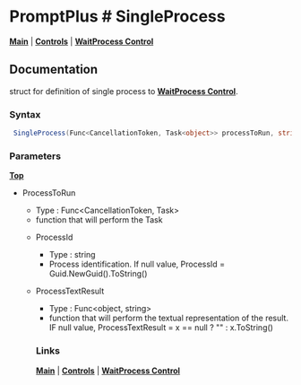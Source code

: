 # PromptPlus # SingleProcess
[**Main**](index.md#help) | 
[**Controls**](index.md#apis) |
[**WaitProcess Control**](waitprocess) 

## Documentation
struct for definition of single process to [**WaitProcess Control**](waitprocess).

### Syntax

```csharp
 SingleProcess(Func<CancellationToken, Task<object>> processToRun, string idProcess =null, Func<object, string> processTextResult = null)
````

### Parameters
[**Top**](#promptplus--singleprocess)

- ProcessToRun   
	- Type : Func<CancellationToken, Task<object>>
	- function that will perform the Task

- ProcessId
	- Type : string
	- Process identification. If null value, ProcessId = Guid.NewGuid().ToString()

- ProcessTextResult   
	- Type : Func<object, string>
	- function that will perform the textual representation of the result. IF null value, ProcessTextResult = x == null ? "" : x.ToString() 

  
### Links
[**Main**](index.md#help) | 
[**Controls**](index.md#apis) |
[**WaitProcess Control**](waitprocess) 

